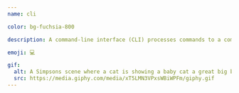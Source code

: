 ```yaml
---
name: cli

color: bg-fuchsia-800

description: A command-line interface (CLI) processes commands to a computer program in the form of lines of text.

emoji: 💻

gif:
  alt: A Simpsons scene where a cat is showing a baby cat a great big ball of yarn.
  src: https://media.giphy.com/media/xT5LMN3VPxsWBiWPFm/giphy.gif
---
```


